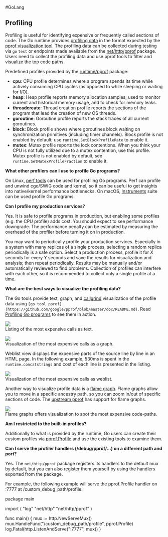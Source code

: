 #GoLang 
## Profiling

Profiling is useful for identifying expensive or frequently called sections of code. The Go runtime provides [profiling data](https://go.dev/pkg/runtime/pprof/) in the format expected by the [pprof visualization tool](https://github.com/google/pprof/blob/master/doc/README.md). The profiling data can be collected during testing via `go` `test` or endpoints made available from the [net/http/pprof](https://go.dev/pkg/net/http/pprof/) package. Users need to collect the profiling data and use pprof tools to filter and visualize the top code paths.

Predefined profiles provided by the [runtime/pprof](https://go.dev/pkg/runtime/pprof) package:

-   **cpu**: CPU profile determines where a program spends its time while actively consuming CPU cycles (as opposed to while sleeping or waiting for I/O).
-   **heap**: Heap profile reports memory allocation samples; used to monitor current and historical memory usage, and to check for memory leaks.
-   **threadcreate**: Thread creation profile reports the sections of the program that lead the creation of new OS threads.
-   **goroutine**: Goroutine profile reports the stack traces of all current goroutines.
-   **block**: Block profile shows where goroutines block waiting on synchronization primitives (including timer channels). Block profile is not enabled by default; use `runtime.SetBlockProfileRate` to enable it.
-   **mutex**: Mutex profile reports the lock contentions. When you think your CPU is not fully utilized due to a mutex contention, use this profile. Mutex profile is not enabled by default, see `runtime.SetMutexProfileFraction` to enable it.

**What other profilers can I use to profile Go programs?**

On Linux, [perf tools](https://perf.wiki.kernel.org/index.php/Tutorial) can be used for profiling Go programs. Perf can profile and unwind cgo/SWIG code and kernel, so it can be useful to get insights into native/kernel performance bottlenecks. On macOS, [Instruments](https://developer.apple.com/library/content/documentation/DeveloperTools/Conceptual/InstrumentsUserGuide/) suite can be used profile Go programs.

**Can I profile my production services?**

Yes. It is safe to profile programs in production, but enabling some profiles (e.g. the CPU profile) adds cost. You should expect to see performance downgrade. The performance penalty can be estimated by measuring the overhead of the profiler before turning it on in production.

You may want to periodically profile your production services. Especially in a system with many replicas of a single process, selecting a random replica periodically is a safe option. Select a production process, profile it for X seconds for every Y seconds and save the results for visualization and analysis; then repeat periodically. Results may be manually and/or automatically reviewed to find problems. Collection of profiles can interfere with each other, so it is recommended to collect only a single profile at a time.

**What are the best ways to visualize the profiling data?**

The Go tools provide text, graph, and [callgrind](http://valgrind.org/docs/manual/cl-manual.html) visualization of the profile data using `[go tool pprof](https://github.com/google/pprof/blob/master/doc/README.md)`. Read [Profiling Go programs](https://blog.golang.org/profiling-go-programs) to see them in action.

![](https://storage.googleapis.com/golangorg-assets/pprof-text.png)  
Listing of the most expensive calls as text.

![](https://storage.googleapis.com/golangorg-assets/pprof-dot.png)  
Visualization of the most expensive calls as a graph.

Weblist view displays the expensive parts of the source line by line in an HTML page. In the following example, 530ms is spent in the `runtime.concatstrings` and cost of each line is presented in the listing.

![](https://storage.googleapis.com/golangorg-assets/pprof-weblist.png)  
Visualization of the most expensive calls as weblist.

Another way to visualize profile data is a [flame graph](http://www.brendangregg.com/flamegraphs.html). Flame graphs allow you to move in a specific ancestry path, so you can zoom in/out of specific sections of code. The [upstream pprof](https://github.com/google/pprof) has support for flame graphs.

![](https://storage.googleapis.com/golangorg-assets/flame.png)  
Flame graphs offers visualization to spot the most expensive code-paths.

**Am I restricted to the built-in profiles?**

Additionally to what is provided by the runtime, Go users can create their custom profiles via [pprof.Profile](https://go.dev/pkg/runtime/pprof/#Profile) and use the existing tools to examine them.

**Can I serve the profiler handlers (/debug/pprof/...) on a different path and port?**

Yes. The `net/http/pprof` package registers its handlers to the default mux by default, but you can also register them yourself by using the handlers exported from the package.

For example, the following example will serve the pprof.Profile handler on :7777 at /custom_debug_path/profile:

package main

import (
	"log"
	"net/http"
	"net/http/pprof"
)

func main() {
	mux := http.NewServeMux()
	mux.HandleFunc("/custom_debug_path/profile", pprof.Profile)
	log.Fatal(http.ListenAndServe(":7777", mux))
}